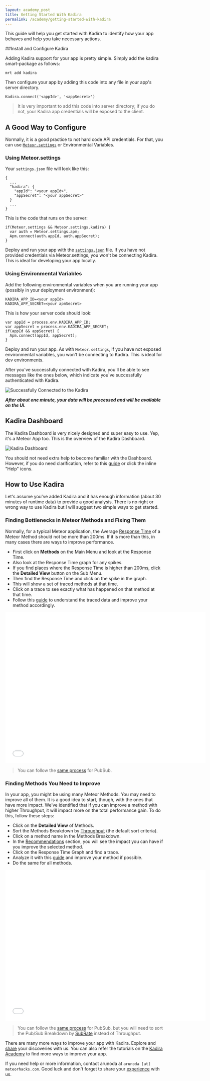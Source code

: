 ```yaml
---
layout: academy_post
title: Getting Started With Kadira
permalink: /academy/getting-started-with-kadira
---
```


This guide will help you get started with Kadira to identify how your app behaves and help you take necessary actions.

##Install and Configure Kadira

Adding Kadira support for your app is pretty simple. Simply add the kadira smart-package as follows:

    mrt add kadira

Then configure your app by adding this code into any file in your app's server directory.

    Kadira.connect('<appId>', '<appSecret>')

> It is very important to add this code into server directory; if you do not, your Kadira app credentials will be exposed to the client.

## A Good Way to Configure

Normally, it is a good practice to not hard code API credentials. For that, you can use [`Meteor.settings`](http://docs.meteor.com/#meteor_settings) or Environmental Variables.

### Using Meteor.settings

Your `settings.json` file will look like this:

    {
      ...
      "kadira": {
        "appId": "<your appId>",
        "appSecret": "<your appSecret>"
      }
      ...
    }

This is the code that runs on the server:

    if(Meteor.settings && Meteor.settings.kadira) {
      var auth = Meteor.settings.apm;
      Apm.connect(auth.appId, auth.appSecret);
    }

Deploy and run your app with the [`settings.json`](https://groups.google.com/forum/#!topic/meteor-talk/K79-i3LYL3g) file. If you have not provided credentials via Meteor.settings, you won't be connecting Kadira. This is ideal for developing your app locally.

### Using Environmental Variables

Add the following environmental variables when you are running your app (possibly in your deployment environment):

    KADIRA_APP_ID=<your appId>
    KADIRA_APP_SECRET=<your apmSecret>

This is how your server code should look:

    var appId = process.env.KADIRA_APP_ID;
    var appSecret = process.env.KADIRA_APP_SECRET;
    if(appId && appSecret) {
      Apm.connect(appId, appSecret);
    }

Deploy and run your app. As with `Meteor.settings`, if you have not exposed environmental variables, you won't be connecting to Kadira. This is ideal for dev environments.

After you've successfully connected with Kadira, you'll be able to see messages like the ones below, which indicate you've successfully authenticated with Kadira.

![Successfully Connected to the Kadira](https://i.cloudup.com/w9hkMusPNE.png)

_**After about one minute, your data will be processed and will be available on the UI.**_

## Kadira Dashboard

The Kadira Dashboard is very nicely designed and super easy to use. Yep, it's a Meteor App too. This is the overview of the Kadira Dashboard.

![Kadira Dashboard](https://i.cloudup.com/awL09AN93C.png)

You should not need extra help to become familiar with the Dashboard. However, if you do need clarification, refer to this [guide](http://support.meteorapm.com/knowledgebase/articles/306862-page-navigation) or click the inline "Help" icons.

## How to Use Kadira

Let's assume you've added Kadira and it has enough information (about 30 minutes of runtime data) to provide a good analysis. There is no right or wrong way to use Kadira but I will suggest two simple ways to get started.

### Finding Bottlenecks in Meteor Methods and Fixing Them

Normally, for a typical Meteor application, the Average [Response Time](http://support.meteorapm.com/knowledgebase/articles/347424-response-time) of a Meteor Method should not be more than 200ms. If it is more than this, in many cases there are ways to improve performance.

* First click on **Methods** on the Main Menu and look at the Response Time.
* Also look at the Response Time graph for any spikes.
* If you find places where the Response Time is higher than 200ms, click the **Detailed View** button on the Sub Menu.
* Then find the Response Time and click on the spike in the graph.
* This will show a set of traced methods at that time.
* Click on a trace to see exactly what has happened on that method at that time.
* Follow this [guide](https://meteorapm.com/academy/how-to-optimize-your-methods-and-publications/) to understand the traced data and improve your method accordingly.

<iframe width="640" height="480" src="//www.youtube.com/embed/4vt2M7-bsDQ" frameborder="0" allowfullscreen="1">
</iframe>

> You can follow the [same process](https://www.youtube.com/watch?v=CQtmnzIlzE4&feature=youtu.be) for PubSub.

### Finding Methods You Need to Improve

In your app, you might be using many Meteor Methods. You may need to improve all of them. It is a good idea to start, though, with the ones that have more impact. We’ve identified that if you can improve a method with higher Throughput, it will impact more on the total performance gain. To do this, follow these steps:

* Click on the **Detailed View** of Methods.
* Sort the Methods Breakdown by [Throughput](http://support.meteorapm.com/knowledgebase/articles/347444-throughput) (the default sort criteria).
* Click on a method name in the Methods Breakdown.
* In the [Recommendations](http://support.meteorapm.com/knowledgebase/articles/347445-method-recommendations) section, you will see the impact you can have if you improve the selected method.
* Click on the Response Time Graph and find a trace.
* Analyze it with this [guide](https://meteorapm.com/academy/how-to-optimize-your-methods-and-publications/) and improve your method if possible.
* Do the same for all methods.

<iframe width="640" height="480" src="//www.youtube.com/embed/REUrBU7x6GU" frameborder="0" allowfullscreen="1">
</iframe>

> You can follow the [same process](https://www.youtube.com/watch?v=CTk0Qvj0n6Y&feature=youtu.be) for PubSub, but you will need to sort the Pub/Sub Breakdown by [SubRate](http://support.meteorapm.com/knowledgebase/articles/347439-subrate) instead of Throughput.

There are many more ways to improve your app with Kadira. Explore and [share](http://support.meteorapm.com/forums/224274-general) your discoveries with us. You can also refer the tutorials on the [Kadira Academy](https://kadira.io/academy/) to find more ways to improve your app.

If you need help or more information, contact arunoda at `arunoda [at] meteorhacks.com`. Good luck and don't forget to share your [experience](http://support.meteorapm.com/forums/224274-general) with us.